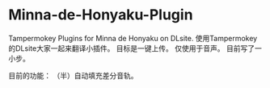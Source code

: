 # Minna-de-Honyaku-Plugin
Tampermokey Plugins for Minna de Honyaku on DLsite.
使用Tampermokey的DLsite大家一起来翻译小插件。
目标是一键上传。
仅使用于音声。
目前写了一小步。

目前的功能：
（半）自动填充差分音轨。
